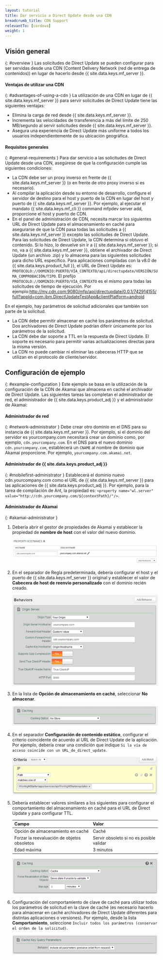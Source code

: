 ```yaml
---
layout: tutorial
title: Dar servicio a Direct Update desde una CDN
breadcrumb_title: CDN Support
relevantTo: [cordova]
weight: 1
---
```

## Visión general
{: #overview }
Las solicitudes de Direct Update se pueden configurar para ser servidas desde una CDN (Content Delivery Network (red de entrega de contenidos)) en lugar de hacerlo desde {{ site.data.keys.mf_server }}.

#### Ventajas de utilizar una CDN
{: #advantages-of-using-a-cdn }
La utilización de una CDN en lugar de {{ site.data.keys.mf_server }} para servir solicitudes de Direct Update tiene las siguientes ventajas:

* Elimina la carga de red desde {{ site.data.keys.mf_server }}.
* Incrementa las velocidades de transferencia a más del límite de 250 MB/segundo al servir solicitudes desde {{ site.data.keys.mf_server }}.
* Asegura una experiencia de Direct Update más uniforme a todos los usuarios independientemente de su ubicación geográfica.

#### Requisitos generales
{: #general-requirements }
Para dar servicio a las solicitudes de Direct Update desde una CDN, asegúrese de que la configuración cumple las siguientes condiciones:

* La CDN debe ser un proxy inverso en frente de {{ site.data.keys.mf_server }} (o en frente de otro proxy inverso si es necesario).
* Al compilar la aplicación desde su entorno de desarrollo, configure el servidor de destino para el host y puerto de la CDN en lugar del host y puerto de {{ site.data.keys.mf_server }}. Por ejemplo, al ejecutar el mandato {{ site.data.keys.mf_cli }} command mfpdev server add, proporcione el host y puerto de CDN.
* En el panel de administración de CDN, necesita marcar los siguientes URL de Direct Update para el almacenamiento en caché para asegurarse de que la CDN pasa todas las solicitudes a {{ site.data.keys.mf_server }} excepto las solicitudes de Direct Update. Para las solicitudes de Direct Update, la CDN determina si obtuvo el contenido. Si lo hizo, lo devuelve sin ir a {{ site.data.keys.mf_server }}; si no, va a {{ site.data.keys.mf_server }}, obtiene el archivador de Direct Update (un archivo .zip) y lo almacena para las siguientes solicitudes para dicho URL específico. Para aplicaciones compiladas con la v8.0 de {{ site.data.keys.product_full }}, el URL de Direct Update es: `PROTOCOLO://DOMINIO:PUERTO/VÍA_CONTEXTO/api/directupdate/VERSIÓN/SUMA_COMPROBACIÓN/TIPO`.
El prefijo `PROTOCOLO://DOMINIO:PUERTO/VÍA_CONTEXTO` es el mismo para todas las solicitudes de tiempo de ejecución. Por ejemplo:http://my.cdn.com:9080/mfp/api/directupdate/0.0.1/742914155/full?appId=com.ibm.DirectUpdateTestApp&clientPlatform=android

En el ejemplo, hay parámetros de solicitud adicionales que también son parte de la solicitud.

* La CDN debe permitir almacenar en caché los parámetros de solicitud. Dos archivadores de Direct Update podrían diferir únicamente por los parámetros de la solicitud.
* La CDN debe dar soporte a TTL en la respuesta de Direct Update. El soporte es necesario para permitir varias actualizaciones directas para la misma versión.
* La CDN no puede cambiar ni eliminar las cabeceras HTTP que se utilizan en el protocolo de cliente/servidor.

## Configuración de ejemplo
{: #example-configuration }
Este ejemplo se basa en la utilización de la configuración de la CDN de Akamai que almacena en caché el archivador de Direct Update. Las siguientes tareas las completan el administrador de red, el administrador de {{ site.data.keys.product_adj }} y el administrador de Akamai:

#### Administrador de red
{: #network-administrator }
Debe crear otro dominio en el DNS para su instancia de {{ site.data.keys.mf_server }}. Por ejemplo, si el dominio del servidor es yourcompany.com necesitará crear un dominio como, por ejemplo, `cdn.yourcompany.com`.
En el DNS para el nuevo dominio `cdn.yourcompany.com`, establecerá un `CNAME` al nombre de dominio que Akamai proporcione. Por ejemplo, `yourcompany.com.akamai.net`.

#### Administrador de {{ site.data.keys.product_adj }}
{: #mobilefirst-administrator }
Establecerá el dominio nuevo cdn.yourcompany.com como el URL de {{ site.data.keys.mf_server }} para las aplicaciones de {{ site.data.keys.product_adj }}. Por ejemplo, para la tarea de compilación de Ant, la propiedad es: `<property name="wl.server" value="http://cdn.yourcompany.com/${contextPath}/"/>`.

#### Administrador de Akamai
{: #akamai-administrator }
1. Debería abrir el gestor de propiedades de Akamai y establecer la propiedad de **nombre de host** con el valor del nuevo dominio.

    ![Establecer la propiedad de nombre de host con el valor del nuevo dominio](direct_update_cdn_3.jpg)
    
2. En el separador de Regla predeterminada, debería configurar el host y el puerto de {{ site.data.keys.mf_server }} original y establecer el valor de **Cabecera de host de reenvío personalizado** con el dominio recién creado.

    ![Establecer el valor de cabecera de host de reenvío personalizado con el dominio recién creado](direct_update_cdn_4.jpg)
    
3. En la lista de **Opción de almacenamiento en caché**, seleccionar **No almacenar**.

    ![En la lista de Opción de almacenamiento en caché, seleccionar No almacenar](direct_update_cdn_5.jpg)

4. En el separador **Configuración de contenido estático**, configurar el criterio coincidente de acuerdo al URL de Direct Update de la aplicación. Por ejemplo, debería crear una condición que indique `Si la vía de acceso coincide con un URL_de_direct_update`.

    ![Configuración del criterio de coincidencia de acuerdo al URL de Direct Update de la aplicación](direct_update_cdn_6.jpg)
    
5. Debería establecer valores similares a los siguientes para configurar el comportamiento del almacenamiento en caché para el URL de Direct Update y para configurar TTL.

    | Campo | Valor |
    |-------|-------|
    | Opción de almacenamiento en caché | Caché |
    | Forzar la reevaluación de objetos obsoletos | Servir obsoleto si no es posible validar |
    | Edad máxima | 3 minutos |

    ![Establecer valores para configurar el comportamiento del almacenamiento en caché](direct_update_cdn_7.jpg)

6. Configuración del comportamiento de clave de caché para utilizar todos los parámetros de solicitud en la clave de caché (es necesario hacerlo para almacenar en caché archivadores de Direct Update diferentes para distintas aplicaciones o versiones). Por ejemplo, desde la lista **Comportamiento**, seleccione `Incluir todos los parámetros (conservar el orden de la solicitud)`.

    ![Configurar el comportamiento de clave de caché para utilizar todos los parámetros de solicitud en la clave de caché](direct_update_cdn_8.jpg)


